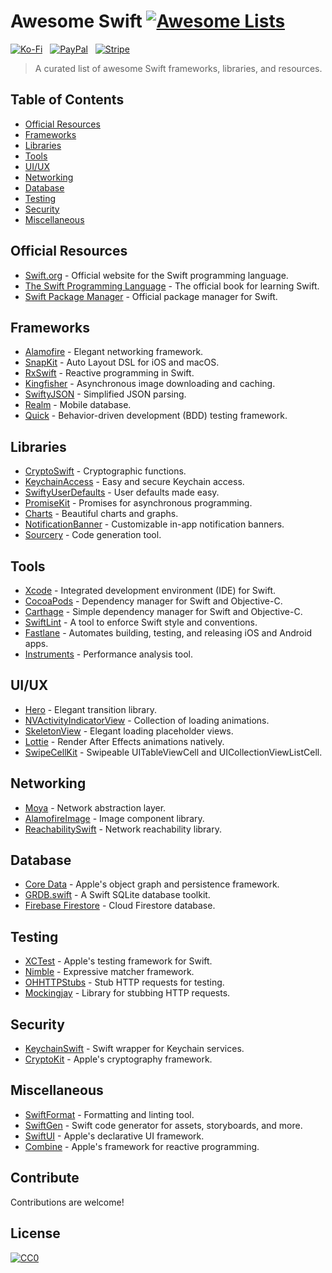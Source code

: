 # Awesome Swift [![Awesome Lists](https://srv-cdn.himpfen.io/badges/awesome-lists/awesomelists-flat.svg)](https://github.com/brandonhimpfen/awesome)

[![Ko-Fi](https://srv-cdn.himpfen.io/badges/kofi/kofi-flat.svg)](https://tinyurl.com/d4xnrptz) &nbsp; [![PayPal](https://srv-cdn.himpfen.io/badges/paypal/paypal-flat.svg)](https://tinyurl.com/mr22naua) &nbsp; [![Stripe](https://srv-cdn.himpfen.io/badges/stripe/stripe-flat.svg)](https://tinyurl.com/e8ymxdw3)

> A curated list of awesome Swift frameworks, libraries, and resources.

## Table of Contents
- [Official Resources](#official-resources)
- [Frameworks](#frameworks)
- [Libraries](#libraries)
- [Tools](#tools)
- [UI/UX](#uiux)
- [Networking](#networking)
- [Database](#database)
- [Testing](#testing)
- [Security](#security)
- [Miscellaneous](#miscellaneous)

## Official Resources
- [Swift.org](https://swift.org) - Official website for the Swift programming language.
- [The Swift Programming Language](https://docs.swift.org/swift-book) - The official book for learning Swift.
- [Swift Package Manager](https://swift.org/package-manager) - Official package manager for Swift.

## Frameworks
- [Alamofire](https://github.com/Alamofire/Alamofire) - Elegant networking framework.
- [SnapKit](https://github.com/SnapKit/SnapKit) - Auto Layout DSL for iOS and macOS.
- [RxSwift](https://github.com/ReactiveX/RxSwift) - Reactive programming in Swift.
- [Kingfisher](https://github.com/onevcat/Kingfisher) - Asynchronous image downloading and caching.
- [SwiftyJSON](https://github.com/SwiftyJSON/SwiftyJSON) - Simplified JSON parsing.
- [Realm](https://realm.io) - Mobile database.
- [Quick](https://github.com/Quick/Quick) - Behavior-driven development (BDD) testing framework.

## Libraries
- [CryptoSwift](https://github.com/krzyzanowskim/CryptoSwift) - Cryptographic functions.
- [KeychainAccess](https://github.com/kishikawakatsumi/KeychainAccess) - Easy and secure Keychain access.
- [SwiftyUserDefaults](https://github.com/radex/SwiftyUserDefaults) - User defaults made easy.
- [PromiseKit](https://github.com/mxcl/PromiseKit) - Promises for asynchronous programming.
- [Charts](https://github.com/danielgindi/Charts) - Beautiful charts and graphs.
- [NotificationBanner](https://github.com/Daltron/NotificationBanner) - Customizable in-app notification banners.
- [Sourcery](https://github.com/krzysztofzablocki/Sourcery) - Code generation tool.

## Tools
- [Xcode](https://developer.apple.com/xcode) - Integrated development environment (IDE) for Swift.
- [CocoaPods](https://cocoapods.org) - Dependency manager for Swift and Objective-C.
- [Carthage](https://github.com/Carthage/Carthage) - Simple dependency manager for Swift and Objective-C.
- [SwiftLint](https://github.com/realm/SwiftLint) - A tool to enforce Swift style and conventions.
- [Fastlane](https://fastlane.tools) - Automates building, testing, and releasing iOS and Android apps.
- [Instruments](https://developer.apple.com/instruments) - Performance analysis tool.

## UI/UX
- [Hero](https://github.com/HeroTransitions/Hero) - Elegant transition library.
- [NVActivityIndicatorView](https://github.com/ninjaprox/NVActivityIndicatorView) - Collection of loading animations.
- [SkeletonView](https://github.com/Juanpe/SkeletonView) - Elegant loading placeholder views.
- [Lottie](https://github.com/airbnb/lottie-ios) - Render After Effects animations natively.
- [SwipeCellKit](https://github.com/SwipeCellKit/SwipeCellKit) - Swipeable UITableViewCell and UICollectionViewListCell.

## Networking
- [Moya](https://github.com/Moya/Moya) - Network abstraction layer.
- [AlamofireImage](https://github.com/Alamofire/AlamofireImage) - Image component library.
- [ReachabilitySwift](https://github.com/ashleymills/Reachability.swift) - Network reachability library.

## Database
- [Core Data](https://developer.apple.com/documentation/coredata) - Apple's object graph and persistence framework.
- [GRDB.swift](https://github.com/groue/GRDB.swift) - A Swift SQLite database toolkit.
- [Firebase Firestore](https://firebase.google.com/docs/firestore) - Cloud Firestore database.

## Testing
- [XCTest](https://developer.apple.com/documentation/xctest) - Apple's testing framework for Swift.
- [Nimble](https://github.com/Quick/Nimble) - Expressive matcher framework.
- [OHHTTPStubs](https://github.com/AliSoftware/OHHTTPStubs) - Stub HTTP requests for testing.
- [Mockingjay](https://github.com/kylef/Mockingjay) - Library for stubbing HTTP requests.

## Security
- [KeychainSwift](https://github.com/evgenyneu/keychain-swift) - Swift wrapper for Keychain services.
- [CryptoKit](https://developer.apple.com/documentation/cryptokit) - Apple's cryptography framework.

## Miscellaneous
- [SwiftFormat](https://github.com/nicklockwood/SwiftFormat) - Formatting and linting tool.
- [SwiftGen](https://github.com/SwiftGen/SwiftGen) - Swift code generator for assets, storyboards, and more.
- [SwiftUI](https://developer.apple.com/documentation/swiftui) - Apple's declarative UI framework.
- [Combine](https://developer.apple.com/documentation/combine) - Apple's framework for reactive programming.

## Contribute

Contributions are welcome!

## License

[![CC0](https://mirrors.creativecommons.org/presskit/buttons/88x31/svg/by-sa.svg)](http://creativecommons.org/licenses/by-sa/4.0/)
